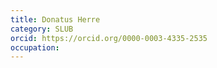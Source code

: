 ```yaml
---
title: Donatus Herre
category: SLUB
orcid: https://orcid.org/0000-0003-4335-2535
occupation: 
---
```


